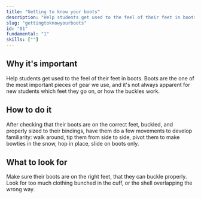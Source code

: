 ```yaml
---
title: "Getting to know your boots"
description: "Help students get used to the feel of their feet in boots."
slug: "gettingtoknowyourboots"
id: "01"
fundamental: "1"
skills: [""]
---
```


## Why it's important

Help students get used to the feel of their feet in boots. Boots are the one of the most important pieces of gear we use, and it's not always apparent for new students which feet they go on, or how the buckles work.

## How to do it

After checking that their boots are on the correct feet, buckled, and properly sized to their bindings, have them do a few movements to develop familiarity: walk around, tip them from side to side, pivot them to make bowties in the snow, hop in place, slide on boots only.

## What to look for

Make sure their boots are on the right feet, that they can buckle properly. Look for too much clothing bunched in the cuff, or the shell overlapping the wrong way.
